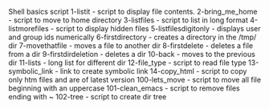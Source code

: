 Shell basics script
1-listit - script to display file contents.
2-bring_me_home - script to move to home directory
3-listfiles - script to list in long format
4-listmorefiles - script to display hidden files
5-listfilesdigitonly - displays user and group ids numerically
6-firstdirectory - creates a directory in the /tmp/ dir
7-movethatfile - moves a file to another dir
8-firstdelete - deletes a file from a dir
9-firstdirdeletion - deletes a dir
10-back - moves to the previous dir
11-lists - long list for different dir
12-file_type - script to read file type
13-symbolic_link - link to create symbolic link
14-copy_html - script to copy only htm files and are of latest version
100-lets_move - script to move all file beginning with an uppercase
101-clean_emacs - script to remove files ending with ~
102-tree - script to create dir tree


